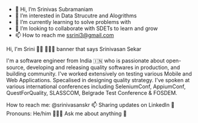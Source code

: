 - 👋 Hi, I’m Srinivas Subramaniam
- 👀 I’m interested in Data Strucutre and Alogrithms
- 🌱 I’m currently learning to solve problems with 
- 💞️ I’m looking to collaborate with SDETs to learn and grow
- 📫 How to reach me ssrini3@gmail.com

Hi, I'm Srini 👋🏽 👨🏽‍💻
banner that says Srinivasan Sekar

I'm a software engineer from India 🇮🇳 who is passionate about open-source, developing and releasing quality softwares in production, and building community. I've worked extensively on testing various Mobile and Web Applications. Specalised in designing quality strategy. I've spoken at various international conferences including SeleniumConf, AppiumConf, QuestForQuality, SLASSCOM, Belgrade Test Conference & FOSDEM.

How to reach me: @srinivasanskr 📫
Sharing updates on LinkedIn 💼
Pronouns: He/him 👨🏽‍💻
Ask me about anything 💬

<!---
SrinivasSubramaniam/SrinivasSubramaniam is a ✨ special ✨ repository because its `README.md` (this file) appears on your GitHub profile.
You can click the Preview link to take a look at your changes.
--->
